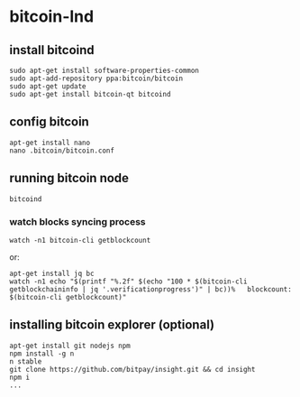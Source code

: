 # bitcoin-lnd

## install bitcoind
```
sudo apt-get install software-properties-common
sudo apt-add-repository ppa:bitcoin/bitcoin
sudo apt-get update
sudo apt-get install bitcoin-qt bitcoind
```

## config bitcoin
```
apt-get install nano
nano .bitcoin/bitcoin.conf
```

## running bitcoin node
```bitcoind```

### watch blocks syncing process
```
watch -n1 bitcoin-cli getblockcount
```
or:
```
apt-get install jq bc
watch -n1 echo "$(printf "%.2f" $(echo "100 * $(bitcoin-cli getblockchaininfo | jq '.verificationprogress')" | bc))%   blockcount: $(bitcoin-cli getblockcount)"
```

## installing bitcoin explorer (optional)
```
apt-get install git nodejs npm
npm install -g n
n stable
git clone https://github.com/bitpay/insight.git && cd insight
npm i
...
```

